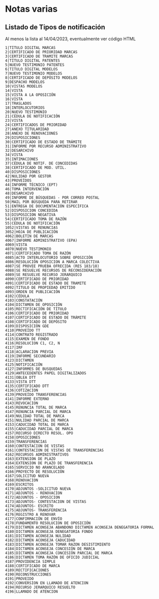 # Notas varias

## Listado de Tipos de notificación

Al menos la lista al 14/04/2023, eventualmente ver código HTML

    1|TÍTULO DIGITAL MARCAS
    2|CERTIFICADO DE PRIORIDAD MARCAS
    3|CERTIFICADO DE TRAMITE MARCAS
    4|TÍTULO DIGITAL PATENTES
    5|NUEVO TESTIMONIO PATENTES
    6|TITULO DIGITAL MODELOS
    7|NUEVO TESTIMONIO MODELOS
    8|CERTIFICADO DE DEPÓSITO MODELOS
    9|DESPACHO MODELOS
    10|VISTAS MODELOS
    14|VISTA
    15|VISTA A LA OPOSICIÓN
    16|VISTA
    17|TRASLADOS
    18|INTERLOCUTORIOS
    20|NUEVO TESTIMONIO
    21|CÉDULA DE NOTIFICACIÓN
    23|VISTA
    24|CERTIFICADOS DE PRIORIDAD
    27|ANEXO TITULARIDAD
    28|ANEXO DE RENOVACIONES
    29|DISPOSICIONES
    30|CERTIFICADO DE ESTADO DE TRÁMITE
    31|INFORME POR RECURSO ADMINISTRATIVO
    32|DESARCHIVO
    34|VISTA
    35|INTIMACIONES
    37|CÉDULA DE NOTIF. DE CONCEDIDAS
    38|CERTIFICADO DE MOD. UTIL.
    40|DISPOSICIONES
    42|NULIDAD POR GESTOR
    43|PROVEÍDOS
    44|INFORME TÉCNICO (EPT)
    46|TOMA INTERVENCIÓN
    48|DESARCHIVO
    49|INFORME DE BÚSQUEDAS - POR CORREO POSTAL
    50|MAIL POR BÚSQUEDA PARA RETIRAR
    51|ENTREGA DE DOCUMENTACIÓN ESPECÍFICA
    52|DISPOSICION CONCEDIDA
    53|DISPOSICION NEGATIVA
    54|CERTIFICADO TOMA DE RAZÓN
    55|CÉDULA DE NOTIFICACIÓN
    1052|VISTAS DE RENUNCIAS
    3052|HOJA DE PUBLICACIÓN
    4062|BOLETIN DE MARCAS
    4067|INFORME ADMINISTRATIVO (EPA)
    4069|VISTA
    4070|NUEVO TESTIMONIO
    4071|CERTIFICADO TOMA DE RAZÓN
    4085|ACTO INTERLOCUTORIO SOBRE OPOSICIÓN
    4086|RESOLUCIÓN OPOSICION A MARCA COLECTIVA
    4087|SE PROVEE PRUEBA OFRECIDA (RES 183/18)
    4088|SE RESUELVE RECURSOS DE RECONSIDERACIÓN
    4089|SE RESUELVE RECURSO JERARQUICO
    4090|CERTIFICADO DE PRIORIDAD
    4091|CERTIFICADO DE ESTADO DE TRAMITE
    4092|TITULO DE PROPIEDAD EMITIDO
    4093|ORDEN DE PUBLICACIÓN
    4102|CÉDULA
    4103|CONSTATACIÓN
    4104|DICTAMEN DE OPOSICIÓN
    4105|RECTIFICACIÓN DE TÍTULO
    4106|CERTIFICADO DE PRIORIDAD
    4107|CERTIFICADO DE ESTADO DE TRÁMITE
    4108|CERTIFICADO DE DEPÓSITO
    4109|DISPOSICIÓN GDE
    4110|PROVEÍDO TT
    4114|CONTRATO REGISTRADO
    4115|EXAMEN DE FONDO
    4116|RESOLUCION C1, C2, N
    4117|IRF
    4118|ACLARACION PREVIA
    4119|INFORME SECUNDARIO
    4123|DICTAMEN
    4125|NOTIFICACIÓN
    4127|INFORMES DE BUSQUEDAS
    4129|ANTECEDENTES PAPEL DIGITALIZADOS
    4131|OBLEA DTT
    4133|VISTA DTT
    4135|CERTIFICADO DTT
    4136|COTIZACION
    4139|PROVEÍDO TRANSFERENCIAS
    4141|INFORME EXTERNO
    4143|REVOCACION
    4145|RENUNCIA TOTAL DE MARCA
    4147|RENUNCIA PARCIAL DE MARCA
    4149|NULIDAD TOTAL DE MARCA
    4151|NULIDAD PARCIAL DE MARCA
    4153|CADUCIDAD TOTAL DE MARCA
    4155|CADUCIDAD PARCIAL DE MARCA
    4157|RECURSO DIRECTO RESOL. OPO
    4158|OPOSICIONES
    4159|TRANSFERENCIAS
    4160|CONTESTACION DE VISTAS
    4161|CONTESTACION DE VISTAS DE TRANSFERENCIAS
    4162|RECURSOS ADMINISTRATIVOS
    4163|EXTENSION DE PLAZO
    4164|EXTENSION DE PLAZO DE TRANSFERENCIA
    4165|SERVICIO NO ARANCELADO
    4166|PROYECTO DE RESOLUCIÓN
    4167|SOLICITUD NUEVA
    4168|RENOVACION
    4169|ESCRITOS
    4170|ADJUNTOS -SOLICITUD NUEVA
    4171|ADJUNTOS - RENOVACION
    4172|ADJUNTOS - OPOSICION
    4173|ADJUNTOS- CONTESTACION DE VISTAS
    4174|ADJUNTOS- ESCRITO
    4175|ADJUNTOS- TRANSFERENCIA
    4176|REGISTRO A RENOVAR
    4177|CONFIRMACIÓN DE ENVÍO
    4178|FUNDAMENTO RESOLUCION DE OPOSICIÓN
    4179|DICTAMEN ACONSEJA ABANDONO DICTAMEN ACONSEJA DENEGATORIA FORMAL
    4180|DICTAMEN ACONSEJA DENEGATORIA FONDO
    4181|DICTAMEN ACONSEJA NULIDAD
    4182|DICTAMEN ACONSEJA CADUCIDAD
    4183|DICTAMEN ACONSEJA TOMAR RAZON DESISTIMIENTO
    4184|DICTAMEN ACONSEJA CONCESIÓN DE MARCA
    4185|DICTAMEN ACONSEJA CONCESIÓN PARCIAL DE MARCA
    4186|DICTAMEN TOMA RAZÓN DE OFICIO JUDICIAL
    4187|PROVIDENCIA SIMPLE
    4188|CERTIFICADO DE MARCA
    4189|RECTIFICACIONES
    4190|RECONSTRUCCIONES
    4191|PROVEIDO
    4192|CONVERSION EN LLAMADO DE ATENCION
    4194|RECURSO JERARQUICO RESUELTO
    4196|LLAMADO DE ATENCION